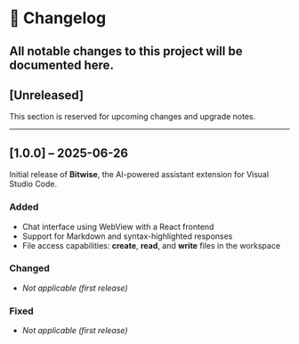 # 📄 Changelog

All notable changes to this project will be documented here.
---

## [Unreleased]

This section is reserved for upcoming changes and upgrade notes.

---

## [1.0.0] – 2025-06-26

Initial release of **Bitwise**, the AI-powered assistant extension for Visual Studio Code.

### Added
- Chat interface using WebView with a React frontend
- Support for Markdown and syntax-highlighted responses
- File access capabilities: **create**, **read**, and **write** files in the workspace

### Changed
- _Not applicable (first release)_

### Fixed
- _Not applicable (first release)_
